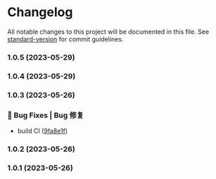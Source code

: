 # Changelog

All notable changes to this project will be documented in this file. See [standard-version](https://github.com/conventional-changelog/standard-version) for commit guidelines.

### 1.0.5 (2023-05-29)

### 1.0.4 (2023-05-29)

### 1.0.3 (2023-05-26)


### 🐛 Bug Fixes | Bug 修复

* build CI ([9fa8e1f](https://github.com/UzumakiHan/vue-pithy-calendar-rebuild/commit/9fa8e1f459fa1a0af7239b3c680aa46c30e4b655))

### 1.0.2 (2023-05-26)

### 1.0.1 (2023-05-26)
